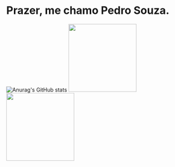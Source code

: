<h1>Prazer, me chamo Pedro Souza.</h1>

![Anurag's GitHub stats](https://github-readme-stats.vercel.app/api?username=PedroSzSantana&show_icons=true&theme=radical)
<a href="https://github.com/seu-usuário-aqui">
  <img height="180em" src="https://github-readme-stats.vercel.app/api/top-langs/?username=PedroSzSantana&layout=compact&langs_count=7&theme=dracula"/>
  <img height="180em" src="https://github-readme-stats.vercel.app/api?                 username=PedroSzSantana&show_icons=true&theme=dracula&include_all_commits=true&count_private=true"/>
</div>
